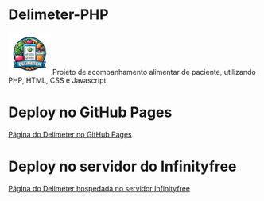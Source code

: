 # Delimeter-PHP 

![ICON](images/logo.png) Projeto de acompanhamento alimentar de paciente, utilizando PHP, HTML, CSS e Javascript.

# Deploy no GitHub Pages

<a href="https://edner-ferreira.github.io/Delimeter-PHP/home.html">Página do Delimeter no GitHub Pages</a>

# Deploy no servidor do Infinityfree

<a href="http://www.delimeter.42web.io/index.php">Página do Delimeter hospedada no servidor Infinityfree</a>

